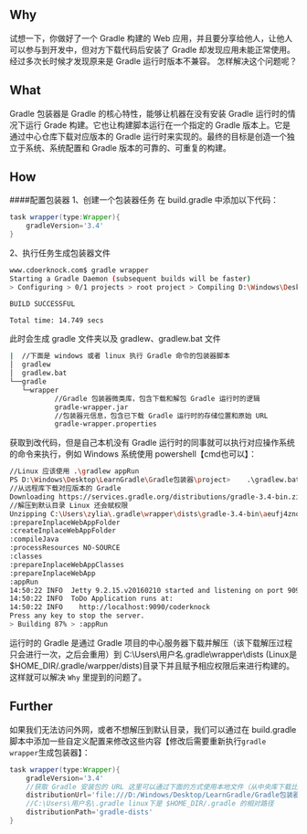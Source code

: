 Why
----
试想一下，你做好了一个 Gradle 构建的 Web 应用，并且要分享给他人，让他人可以参与到开发中，但对方下载代码后安装了 Gradle 却发现应用未能正常使用。
经过多次长时候才发现原来是 Gradle 运行时版本不兼容。
怎样解决这个问题呢？

What
----
Gradle 包装器是 Gradle 的核心特性，能够让机器在没有安装 Gradle 运行时的情况下运行 Grade 构建。它也让构建脚本运行在一个指定的 Gradle 版本上。它是通过中心仓库下载对应版本的 Gradle 运行时来实现的。最终的目标是创造一个独立于系统、系统配置和 Gradle 版本的可靠的、可重复的构建。   

How
----
####配置包装器
1、创建一个包装器任务
在 build.gradle 中添加以下代码：
```groovy
task wrapper(type:Wrapper){
    gradleVersion='3.4'
}
```
2、执行任务生成包装器文件
```bash
www.cdoerknock.com$ gradle wrapper
Starting a Gradle Daemon (subsequent builds will be faster)
> Configuring > 0/1 projects > root project > Compiling D:\Windows\Desktop\LearnGradle\Gradle包装器\project\build.gradle:wrapper

BUILD SUCCESSFUL

Total time: 14.749 secs
```
此时会生成 gradle 文件夹以及 gradlew、gradlew.bat 文件
```bash
|  //下面是 windows 或者 linux 执行 Gradle 命令的包装器脚本
│  gradlew
│  gradlew.bat
└──gradle
   └─wrapper
           //Gradle 包装器微类库，包含下载和解包 Gradle 运行时的逻辑
           gradle-wrapper.jar
           //包装器元信息，包含已下载 Gradle 运行时的存储位置和原始 URL
           gradle-wrapper.properties
```
获取到改代码，但是自己本机没有 Gradle 运行时的同事就可以执行对应操作系统的命令来执行，例如 Windows 系统使用 powershell【cmd也可以】：
```bash
//Linux 应该使用 .\gradlew appRun
PS D:\Windows\Desktop\LearnGradle\Gradle包装器\project>    .\gradlew.bat appRun
//从远程库下载对应版本的 Gradle 
Downloading https://services.gradle.org/distributions/gradle-3.4-bin.zip
//解压到默认目录 Linux 还会赋权限 
Unzipping C:\Users\zylia\.gradle\wrapper\dists\gradle-3.4-bin\aeufj4znodijbvwfbsq3044r0\gradle-3.4-bin.zip to C:\Users\zylia\.gradle\wrapper\dists\gradle-3.4-bin\aeufj4znodijbvwfbsq3044r0
:prepareInplaceWebAppFolder
:createInplaceWebAppFolder
:compileJava
:processResources NO-SOURCE
:classes
:prepareInplaceWebAppClasses
:prepareInplaceWebApp
:appRun
14:50:22 INFO  Jetty 9.2.15.v20160210 started and listening on port 9090
14:50:22 INFO  ToDo Application runs at:
14:50:22 INFO    http://localhost:9090/coderknock
Press any key to stop the server.
> Building 87% > :appRun
```
运行时的 Gradle 是通过 Gradle 项目的中心服务器下载并解压（该下载解压过程只会进行一次，之后会重用）到 C:\Users\用户名\.gradle\wrapper\dists (Linux是$HOME_DIR/.gradle/warpper/dists)目录下并且赋予相应权限后来进行构建的。这样就可以解决 `Why` 里提到的问题了。

Further
----
如果我们无法访问外网，或者不想解压到默认目录，我们可以通过在 build.gradle 脚本中添加一些自定义配置来修改这些内容【修改后需要重新执行`gradle wrapper`生成包装器】：
```groovy
task wrapper(type:Wrapper){
    gradleVersion='3.4'
    //获取 Gradle 安装包的 URL 这里可以通过下面的方式使用本地文件（从中央库下载比较慢，我们可以使用迅雷等工具下载后用这种方式比较快捷）
    distributionUrl='file:///D:/Windows/Desktop/LearnGradle/Gradle包装器/project/gradle-3.4-bin.zip'
    //C:\Users\用户名\.gradle linux下是 $HOME_DIR/.gradle 的相对路径
    distributionPath='gradle-dists'
}
```